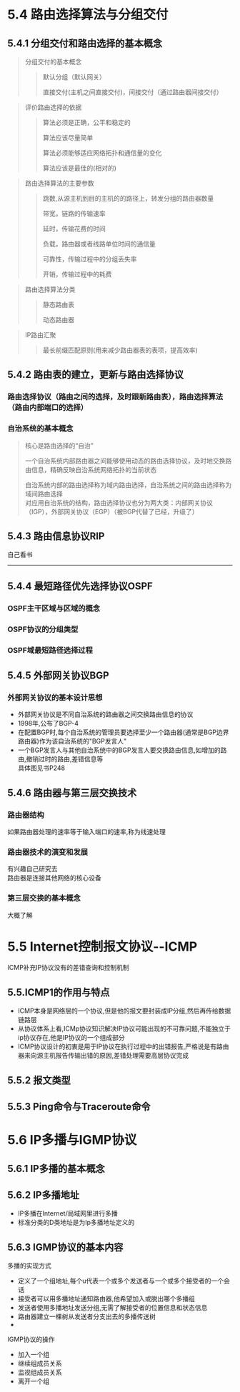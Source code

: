 # 5.4 路由选择算法与分组交付
## 5.4.1 分组交付和路由选择的基本概念
> 分组交付的基本概念
>> 默认分组（默认网关）
>>
>>直接交付(主机之间直接交付)，间接交付（通过路由器间接交付）
>>

>评价路由选择的依据
>>算法必须是正确，公平和稳定的
>>
>>算法应该尽量简单
>>
>>算法必须能够适应网络拓扑和通信量的变化
>>
>>算法应该是最佳的(相对的)

>路由选择算法的主要参数
>>跳数,从源主机到目的主机的的路径上，转发分组的路由器数量
>>
>>带宽，链路的传输速率
>>
>>延时，传输花费的时间
>>
>>负载，路由器或者线路单位时间的通信量
>>
>>可靠性，传输过程中的分组丢失率
>>
>>开销，传输过程中的耗费

>路由选择算法分类
>> 静态路由表
>> 
>>动态路由器

>IP路由汇聚
>> 最长前缀匹配原则(用来减少路由器表的表项，提高效率)

## 5.4.2 路由表的建立，更新与路由选择协议
### 路由选择协议（路由之间的选择，及时跟新路由表），路由选择算法（路由内部端口的选择）
### 自治系统的基本概念
>核心是路由选择的“自治”
>
>一个自治系统内部路由器之间能够使用动态的路由选择协议，及时地交换路由信息，精确反映自治系统网络拓扑的当前状态
>
>自治系统内部的路由选择称为域内路由选择，自治系统之间的路由选择称为域间路由选择  
>对应用自治系统的结构，路由选择协议也分为两大类：内部网关协议（IGP），外部网关协议（EGP）（被BGP代替了已经，升级了）

## 5.4.3 路由信息协议RIP
自己看书
***

## 5.4.4 最短路径优先选择协议OSPF
### OSPF主干区域与区域的概念  
### OSPF协议的分组类型  
### OSPF域最短路径选择过程  

## 5.4.5 外部网关协议BGP
### 外部网关协议的基本设计思想
- 外部网关协议是不同自治系统的路由器之间交换路由信息的协议
- 1998年,公布了BGP-4
- 在配置BGP时,每个自治系统的管理员要选择至少一个路由器(通常是BGP边界路由器)作为该自治系统的"BGP发言人"
- 一个BGP发言人与其他自治系统中的BGP发言人要交换路由信息,如增加的路由,撤销过时的路由,差错信息等  
具体图见书P248

## 5.4.6 路由器与第三层交换技术
### 路由器结构
如果路由器处理的速率等于输入端口的速率,称为线速处理
### 路由器技术的演变和发展
有兴趣自己研究去  
路由器是连接其他网络的核心设备
### 第三层交换的基本概念
大概了解

# 5.5 Internet控制报文协议--ICMP
ICMP补充IP协议没有的差错查询和控制机制
## 5.5.ICMP1的作用与特点
- ICMP本身是网络层的一个协议,但是他的报文要封装成IP分组,然后再传给数据链路层
- 从协议体系上看,ICMp协议知识解决IP协议可能出现的不可靠问题,不能独立于ip协议存在,他是IP协议的一个组成部分
- ICMP协议设计的初衷是用于IP协议在执行过程中的出错报告,严格说是有路由器来向源主机报告传输出错的原因,差错处理需要高层协议完成
## 5.5.2 报文类型
## 5.5.3 Ping命令与Traceroute命令

# 5.6 IP多播与IGMP协议
## 5.6.1 IP多播的基本概念
## 5.6.2 IP多播地址
- IP多播在Internet/局域网里进行多播
- 标准分类的D类地址是为Ip多播地址定义的  
## 5.6.3 IGMP协议的基本内容
多播的实现方式  
- 定义了一个组地址,每个u代表一个或多个发送者与一个或多个接受者的一个会话
- 接受者可以用多播地址通知路由器,他希望加入或脱出哪个多播组
- 发送者使用多播地址发送分组,无需了解接受者的位置信息和状态信息
- 路由器建立一棵树从发送者分支出去的多播传送树  
-
IGMP协议的操作
- 加入一个组
- 继续组成员关系
- 监视组成员关系
- 离开一个组

